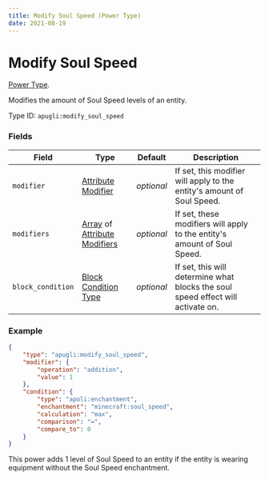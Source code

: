 ```yaml
---
title: Modify Soul Speed (Power Type)
date: 2021-08-19
---
```


# Modify Soul Speed

[Power Type](../power_types.md).

Modifies the amount of Soul Speed levels of an entity.

Type ID: `apugli:modify_soul_speed`

### Fields

Field  | Type | Default | Description
-------|------|---------|-------------
`modifier` | [Attribute Modifier](https://origins.readthedocs.io/en/latest/types/data_types/attribute_modifier/) | *optional* | If set, this modifier will apply to the entity's amount of Soul Speed.
`modifiers` | [Array](https://origins.readthedocs.io/en/latest/types/data_types/array/) of [Attribute Modifiers](https://origins.readthedocs.io/en/latest/types/data_types/attribute_modifier/) | *optional* | If set, these modifiers will apply to the entity's amount of Soul Speed.
`block_condition` | [Block Condition Type](https://origins.readthedocs.io/en/latest/types/block_condition_types/) | *optional* | If set, this will determine what blocks the soul speed effect will activate on.

### Example
```json
{
    "type": "apugli:modify_soul_speed",
    "modifier": {
        "operation": "addition",
        "value": 1
    },
    "condition": {
        "type": "apoli:enchantment",
        "enchantment": "minecraft:soul_speed",
        "calculation": "max",
        "comparison": "=",
        "compare_to": 0
    }
}
```
This power adds 1 level of Soul Speed to an entity if the entity is wearing equipment without the Soul Speed enchantment.